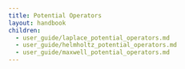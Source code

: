 ```yaml
---
title: Potential Operators
layout: handbook
children:
  - user_guide/laplace_potential_operators.md
  - user_guide/helmholtz_potential_operators.md
  - user_guide/maxwell_potential_operators.md
---
```

